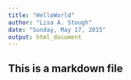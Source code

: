 ```yaml
---
title: "HelloWorld"
author: "Lisa A. Stough"
date: "Sunday, May 17, 2015"
output: html_document
---
```

## This is a markdown file

